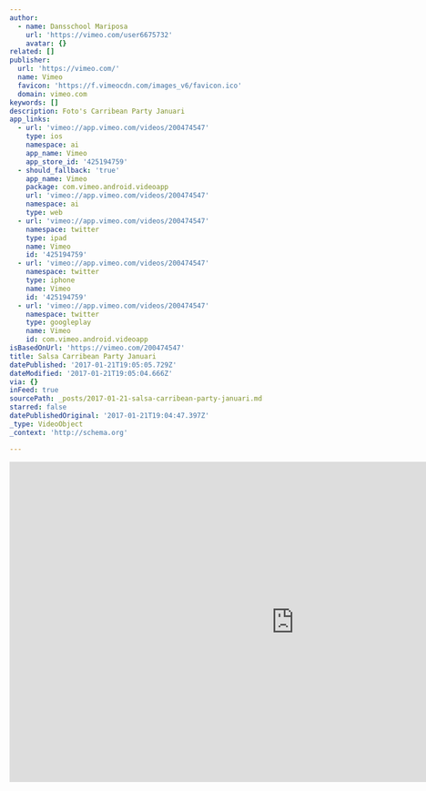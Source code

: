 ```yaml
---
author:
  - name: Dansschool Mariposa
    url: 'https://vimeo.com/user6675732'
    avatar: {}
related: []
publisher:
  url: 'https://vimeo.com/'
  name: Vimeo
  favicon: 'https://f.vimeocdn.com/images_v6/favicon.ico'
  domain: vimeo.com
keywords: []
description: Foto's Carribean Party Januari
app_links:
  - url: 'vimeo://app.vimeo.com/videos/200474547'
    type: ios
    namespace: ai
    app_name: Vimeo
    app_store_id: '425194759'
  - should_fallback: 'true'
    app_name: Vimeo
    package: com.vimeo.android.videoapp
    url: 'vimeo://app.vimeo.com/videos/200474547'
    namespace: ai
    type: web
  - url: 'vimeo://app.vimeo.com/videos/200474547'
    namespace: twitter
    type: ipad
    name: Vimeo
    id: '425194759'
  - url: 'vimeo://app.vimeo.com/videos/200474547'
    namespace: twitter
    type: iphone
    name: Vimeo
    id: '425194759'
  - url: 'vimeo://app.vimeo.com/videos/200474547'
    namespace: twitter
    type: googleplay
    name: Vimeo
    id: com.vimeo.android.videoapp
isBasedOnUrl: 'https://vimeo.com/200474547'
title: Salsa Carribean Party Januari
datePublished: '2017-01-21T19:05:05.729Z'
dateModified: '2017-01-21T19:05:04.666Z'
via: {}
inFeed: true
sourcePath: _posts/2017-01-21-salsa-carribean-party-januari.md
starred: false
datePublishedOriginal: '2017-01-21T19:04:47.397Z'
_type: VideoObject
_context: 'http://schema.org'

---
```

<iframe src="https://cdn.embedly.com/widgets/media.html?src=https%3A%2F%2Fplayer.vimeo.com%2Fvideo%2F200474547&amp;url=https%3A%2F%2Fvimeo.com%2F200474547&amp;image=https%3A%2F%2Fi.vimeocdn.com%2Fvideo%2F613986847_1280.jpg&amp;key=b7d04c9b404c499eba89ee7072e1c4f7&amp;type=text%2Fhtml&amp;schema=vimeo" width="1000" height="563" scrolling="no" frameborder="0" allowfullscreen="" style=""></iframe>